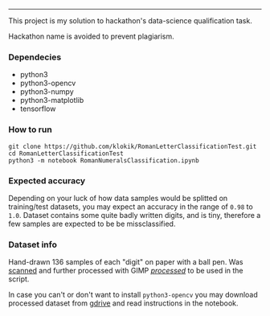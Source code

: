 
---

 This project is my solution to hackathon's data-science qualification task.

 Hackathon name is avoided to prevent plagiarism.

### Dependecies

*   python3
*   python3-opencv
*   python3-numpy
*   python3-matplotlib
*   tensorflow


### How to run

```
git clone https://github.com/klokik/RomanLetterClassificationTest.git
cd RomanLetterClassificationTest
python3 -m notebook RomanNumeralsClassification.ipynb
```

### Expected accuracy

Depending on your luck of how data samples would be splitted on training/test datasets, you may expect an accuracy in the range of `0.98` to `1.0`.
Dataset contains some quite badly written digits, and is tiny, therefore a few samples are expected to be be missclassified.

### Dataset info

Hand-drawn 136 samples of each "digit" on paper with a ball pen. Was [scanned](img001.jpg) and further processed with GIMP [_processed_](Variant2fixed4783.png) to be used in the script.

In case you can't or don't want to install `python3-opencv` you may download processed dataset from [gdrive](https://drive.google.com/open?id=1b-mTHwA7LpKv8xmNp_62rSTJ-82_dHXk) and read instructions in the notebook.
